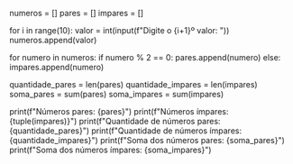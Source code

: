 
numeros = []
pares = []
impares = []


for i in range(10):
    valor = int(input(f"Digite o {i+1}º valor: "))
    numeros.append(valor)


for numero in numeros:
    if numero % 2 == 0:
        pares.append(numero)
    else:
        impares.append(numero)


quantidade_pares = len(pares)
quantidade_impares = len(impares)
soma_pares = sum(pares)
soma_impares = sum(impares)

print(f"Números pares: {pares}")
print(f"Números ímpares: {tuple(impares)}")
print(f"Quantidade de números pares: {quantidade_pares}")
print(f"Quantidade de números ímpares: {quantidade_impares}")
print(f"Soma dos números pares: {soma_pares}")
print(f"Soma dos números ímpares: {soma_impares}")
